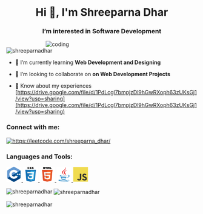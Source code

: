 <h1 align="center">Hi 👋, I'm Shreeparna Dhar</h1>
<h3 align="center">I’m interested in Software Development</h3>
<img align ="right" alt = "coding" width="400" src ="https://miro.medium.com/max/1400/1*qdAW1TjCN57h1lbuuzvchg.gif">

<p align="left"> <img src="https://komarev.com/ghpvc/?username=shreeparnadhar&label=Profile%20views&color=0e75b6&style=flat" alt="shreeparnadhar" /> </p>

- 🌱 I’m currently learning **Web Development and Designing**

- 👯 I’m looking to collaborate on **on Web Development Projects**

- 📄 Know about my experiences [https://drive.google.com/file/d/1PdLcgl7bmpjzDl9hGwRXoph63zUKsGj1/view?usp=sharing](https://drive.google.com/file/d/1PdLcgl7bmpjzDl9hGwRXoph63zUKsGj1/view?usp=sharing)

<h3 align="left">Connect with me:</h3>
<p align="left">
<a href="https://www.leetcode.com/https://leetcode.com/shreeparna_dhar/" target="blank"><img align="center" src="https://raw.githubusercontent.com/rahuldkjain/github-profile-readme-generator/master/src/images/icons/Social/leet-code.svg" alt="https://leetcode.com/shreeparna_dhar/" height="30" width="40" /></a>
</p>

<h3 align="left">Languages and Tools:</h3>
<p align="left"> <a href="https://www.w3schools.com/cpp/" target="_blank" rel="noreferrer"> <img src="https://raw.githubusercontent.com/devicons/devicon/master/icons/cplusplus/cplusplus-original.svg" alt="cplusplus" width="40" height="40"/> </a> <a href="https://www.w3schools.com/css/" target="_blank" rel="noreferrer"> <img src="https://raw.githubusercontent.com/devicons/devicon/master/icons/css3/css3-original-wordmark.svg" alt="css3" width="40" height="40"/> </a> <a href="https://www.w3.org/html/" target="_blank" rel="noreferrer"> <img src="https://raw.githubusercontent.com/devicons/devicon/master/icons/html5/html5-original-wordmark.svg" alt="html5" width="40" height="40"/> </a> <a href="https://www.java.com" target="_blank" rel="noreferrer"> <img src="https://raw.githubusercontent.com/devicons/devicon/master/icons/java/java-original.svg" alt="java" width="40" height="40"/> </a> <a href="https://developer.mozilla.org/en-US/docs/Web/JavaScript" target="_blank" rel="noreferrer"> <img src="https://raw.githubusercontent.com/devicons/devicon/master/icons/javascript/javascript-original.svg" alt="javascript" width="40" height="40"/> </a> </p>

<p><img align="left" src="https://github-readme-stats.vercel.app/api/top-langs?username=shreeparnadhar&show_icons=true&locale=en&layout=compact" alt="shreeparnadhar" /></p>

<p>&nbsp;<img align="center" src="https://github-readme-stats.vercel.app/api?username=shreeparnadhar&show_icons=true&locale=en" alt="shreeparnadhar" /></p>

<p><img align="center" src="https://github-readme-streak-stats.herokuapp.com/?user=shreeparnadhar&" alt="shreeparnadhar" /></p>
